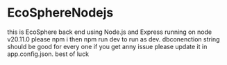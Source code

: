 # EcoSphereNodejs
this is EcoSphere  back end using Node.js and Express
running on node v20.11.0
please npm i then npm run dev to run as dev.
dbconenction string should be good for every one if you get anny issue please update it in app.config.json.
best of luck
